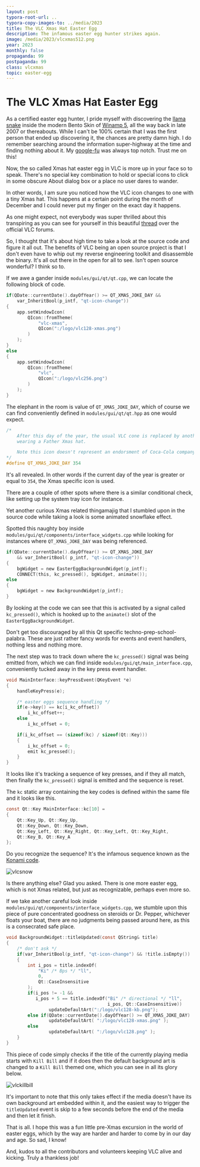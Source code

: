 ```yaml
---
layout: post
typora-root-url: ..
typora-copy-images-to: ../media/2023
title: The VLC Xmas Hat Easter Egg
description: The infamous easter egg hunter strikes again.
image: /media/2023/vlcxmas512.png
year: 2023
monthly: false
propaganda: 99
postpaganda: 99
class: vlcxmas
topic: easter-egg
---
```


The VLC Xmas Hat Easter Egg
=========================

As a certified easter egg hunter, I pride myself with discovering the [llama snake][llamasnake] inside the modern Bento Skin of [Winamp 5][winamp], all the way back in late 2007 or thereabouts. While I can't be 100% certain that I was the first person that ended up discovering it, the chances are pretty damn high. I do remember searching around the information super-highway at the time and finding nothing about it. My [google-fu][googlefu] was always top notch. Trust me on this!

Now, the so called Xmas hat easter egg in VLC is more up in your face so to speak. There's no special key combination to hold or special icons to click in some obscure About dialog box or a place no user dares to wander.

In other words, I am sure you noticed how the VLC icon changes to one with a tiny Xmas hat. This happens at a certain point during the month of December and I could never put my finger on the exact day it happens.

As one might expect, not everybody was super thrilled about this transpiring as you can see for yourself in this beautiful [thread][thread] over the official VLC forums.

So, I thought that it's about high time to take a look at the source code and figure it all out. The benefits  of VLC being an open source project is that I don't even have to whip out my reverse engineering toolkit and disassemble the binary. It's all out there in the open for all to see. Isn't open source wonderful? I think so to.

If we awe a gander inside `modules/gui/qt/qt.cpp`, we can locate the following block of code.

```c
if(QDate::currentDate().dayOfYear() >= QT_XMAS_JOKE_DAY &&
	var_InheritBool(p_intf, "qt-icon-change"))
{
	app.setWindowIcon(
		QIcon::fromTheme(
			"vlc-xmas",
			QIcon(":/logo/vlc128-xmas.png")
		)
	);
}
else
{
	app.setWindowIcon(
		QIcon::fromTheme(
			"vlc",
			QIcon(":/logo/vlc256.png")
		)
	);
}
```

The elephant in the room is value of `QT_XMAS_JOKE_DAY`, which of course we can find conveniently   defined in `modules/gui/qt/qt.hpp` as one would expect.

```c
/*
	After this day of the year, the usual VLC cone is replaced by another cone
	wearing a Father Xmas hat.

	Note this icon doesn't represent an endorsment of Coca-Cola company.
*/
#define QT_XMAS_JOKE_DAY 354
```

It's all revealed. In other words if the current day of the year is greater or equal to `354`, the Xmas specific icon is used.

There are a couple of other spots where there is a similar conditional check, like setting up the system tray icon for instance.

Yet another curious Xmas related thingamajig that I stumbled upon in the source code while taking a look is some animated snowflake effect.

Spotted this naughty boy inside `modules/gui/qt/components/interface_widgets.cpp` while looking for instances where `QT_XMAS_JOKE_DAY` was being referenced.

```c
if(QDate::currentDate().dayOfYear() >= QT_XMAS_JOKE_DAY
    && var_InheritBool( p_intf, "qt-icon-change"))
{
	bgWidget = new EasterEggBackgroundWidget(p_intf);
	CONNECT(this, kc_pressed(), bgWidget, animate());                          }
else
{
	bgWidget = new BackgroundWidget(p_intf);
}
```

By looking at the code we can see that this is activated by a signal called `kc_pressed()`, which is hooked up to the `animate()` slot of the `EasterEggBackgroundWidget`.

Don't get too discouraged by all this Qt specific techno-prep-school-palabra. These are just rather fancy words for events and event handlers, nothing less and nothing more.

The next step was to track down where the `kc_pressed()` signal was being emitted from, which we can find inside `modules/gui/qt/main_interface.cpp`, conveniently tucked away in the key press event handler.

```c
void MainInterface::keyPressEvent(QKeyEvent *e)
{
    handleKeyPress(e);

    /* easter eggs sequence handling */
    if(e->key() == kc[i_kc_offset])
        i_kc_offset++;
    else
        i_kc_offset = 0;

    if(i_kc_offset == (sizeof(kc) / sizeof(Qt::Key)))
    {
        i_kc_offset = 0;
        emit kc_pressed();
    }
}
```

It looks like it's tracking a sequence of key presses, and if they all match, then finally the `kc_pressed()` signal is emitted and the sequence is reset.

The `kc` static array containing the key codes is defined within the same file and it looks like this.

```c
const Qt::Key MainInterface::kc[10] =
{
    Qt::Key_Up, Qt::Key_Up,
    Qt::Key_Down, Qt::Key_Down,
    Qt::Key_Left, Qt::Key_Right, Qt::Key_Left, Qt::Key_Right,
    Qt::Key_B, Qt::Key_A
};
```

Do you recognize the sequence? It's the infamous sequence known as the [Konami code][konamicode].

![vlcsnow](/media/2023/vlcsnow.gif)

Is there anything else? Glad you asked. There is one more easter egg, which is not Xmas related, but just as recognizable, perhaps even more so.

If we take another careful look inside `modules/gui/qt/components/interface_widgets.cpp`, we stumble upon this piece of pure concentrated goodness on steroids or Dr. Pepper, whichever floats your boat, there are no judgments being passed around here, as this is a consecrated safe place.

```c
void BackgroundWidget::titleUpdated(const QString& title)
{
    /* don't ask */
    if(var_InheritBool(p_intf, "qt-icon-change") && !title.isEmpty())
    {
        int i_pos = title.indexOf(
            "Ki" /* Bps */ "ll",
            0,
            Qt::CaseInsensitive
        );
        if(i_pos != -1 &&
           i_pos + 5 == title.indexOf("Bi" /* directional */ "ll",
                                      i_pos, Qt::CaseInsensitive))
                updateDefaultArt(":/logo/vlc128-kb.png");
        else if(QDate::currentDate().dayOfYear() >= QT_XMAS_JOKE_DAY)
				updateDefaultArt( ":/logo/vlc128-xmas.png" );
        else
				updateDefaultArt( ":/logo/vlc128.png" );
    }
}
```

This piece of code simply checks if the title of the currently playing media starts with `Kill Bill` and if it does then the default background art is changed to a `Kill Bill` themed one, which you can see in all its glory below.

![vlckillbill](/media/2023/vlckillbill.png)

It's important to note that this only takes effect if the media doesn't have its own background art embedded within it, and the easiest way to trigger the `titleUpdated` event is skip to a few seconds before the end of the media and then let it finish.

That is all. I hope this was a fun little pre-Xmas excursion in the world of easter eggs, which by the way are harder and harder to come by in our day and age. So sad, I know!

And, kudos to all the contributors and volunteers keeping VLC alive and kicking. Truly a thankless job!

[googlefu]: https://en.wiktionary.org/wiki/Google-fu
[winamp]: https://en.wikipedia.org/wiki/Winamp
[llamasnake]: https://eeggs.com/items/53813.html
[thread]: https://forum.videolan.org/viewtopic.php?t=96539
[konamicode]: https://en.wikipedia.org/wiki/Konami_Code
